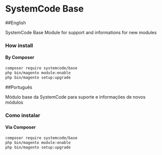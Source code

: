 # SystemCode Base

##English

SystemCode Base Module for support and informations for new modules 

### How install

#### By Composer

```sh
composer require systemcode/base
php bin/magento module:enable
php bin/magento setup:upgrade
```

##Português

Módulo base da SystemCode para suporte e informações de novos módulos

### Como instalar

#### Via Composer

```sh
composer require systemcode/base
php bin/magento module:enable
php bin/magento setup:upgrade
```